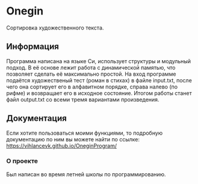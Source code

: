 # Onegin
Сортировка художественного текста.

## Информация
Программа написана на языке Си, использует структуры и модульный подход. В её основе лежит работа с динамической памятью, что позволяет сделать её максимально простой.
На вход программе подаётся художественый тест (роман в стихах) в файле input.txt, после чего она сортирует его в алфавитном порядке, справа налево (по рифме) и возвращает его в исходное состояние. Итогом работы станет файл output.txt со всеми тремя вариантами произведения.

## Документация
Если хотите пользоваться моими функциями, то подробную документацию по ним вы можете найти по ссылке:
https://vihlancevk.github.io/OneginProgram/

### О проекте
Был написан во время летней школы по программированию.


